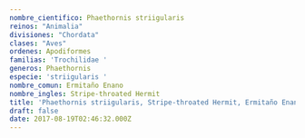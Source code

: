 ```yaml
---
nombre_cientifico: Phaethornis striigularis
reinos: "Animalia"
divisiones: "Chordata"
clases: "Aves"
ordenes: Apodiformes
familias: 'Trochilidae '
generos: Phaethornis
especie: 'striigularis '
nombre_comun: Ermitaño Enano
nombre_ingles: Stripe-throated Hermit
title: 'Phaethornis striigularis, Stripe-throated Hermit, Ermitaño Enano'
draft: false
date: 2017-08-19T02:46:32.000Z
---
```


